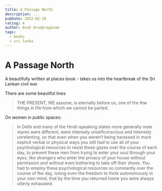 ```yaml
---
title: A Passage North
description: ...
pubDate: 2022-01-19
rating: 4
author: Anuk Arudpragasam
tags:
  - books
  - sri lanka
---
```


# A Passage North

A beautifully written at places book - takes us into the heartbreak of the Sri Lankan civil war.

There are some beautiful lines

> THE PRESENT, WE assume, is eternally before us, one of the few things in life from which we cannot be parted.

On women in public spaces:

> In Delhi and many of the Hindi-speaking states more generally male stares were different, were intensely unselfconscious and intensely unrelenting, so that even when you weren’t being harassed in more explicit verbal or physical ways you still had to use all of your psychological resources to resist these gazes over the course of each day, to prevent these men from trying to enter your soul through your eyes, like strangers who enter the privacy of your house without permission and without even bothering to take off their shoes. You had to employ these psychological resources so constantly over the course of the day, losing even the freedom to think autonomously in your own mind, that by the time you returned home you were always utterly exhausted.
